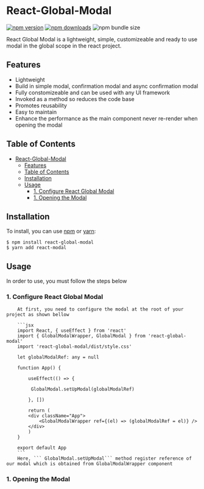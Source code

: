 # React-Global-Modal

[![npm version](https://img.shields.io/npm/v/react-global-modal.svg?style=flat-square)](https://www.npmjs.com/package/react-global-modal)
[![npm downloads](https://img.shields.io/npm/dm/react-global-modal.svg?style=flat-square)](https://www.npmjs.com/package/react-global-modal)
![npm bundle size](https://img.shields.io/bundlephobia/minzip/react-global-modal)

React Global Modal is a lightweight, simple, customizeable and ready to use modal in the global scope in the react project.

## Features

- Lightweight
- Build in simple modal, confirmation modal and async confirmation modal
- Fully constomizeable and can be used with any UI framework
- Invoked as a method so reduces the code base
- Promotes reusability
- Easy to maintain
- Enhance the performance as the main component never re-render when opening the modal

## Table of Contents

- [React-Global-Modal](#react-global-modal)
  - [Features](#features)
  - [Table of Contents](#table-of-contents)
  - [Installation](#installation)
  - [Usage](#usage)
    - [1. Configure React Global Modal](#1-configure-react-global-modal)
    - [1. Opening the Modal](#1-opening-the-modal)

## Installation

To install, you can use [npm](https://npmjs.org/) or [yarn](https://yarnpkg.com):

    $ npm install react-global-modal
    $ yarn add react-modal

## Usage

In order to use, you must follow the steps below
   ### 1. Configure React Global Modal

        At first, you need to configure the modal at the root of your project as shown bellow

        ```jsx
        import React, { useEffect } from 'react'
        import { GlobalModalWrapper, GlobalModal } from 'react-global-modal'
        import 'react-global-modal/dist/style.css'

        let globalModalRef: any = null

        function App() {

            useEffect(() => {

             GlobalModal.setUpModal(globalModalRef)

            }, [])

            return (
            <div className="App">
                <GlobalModalWrapper ref={(el) => (globalModalRef = el)} />
            </div>
            )
        }

        export default App
        ```
        Here, ``` GlobalModal.setUpModal``` method register reference of our modal which is obtained from GlobalModalWrapper component

   ### 1. Opening the Modal